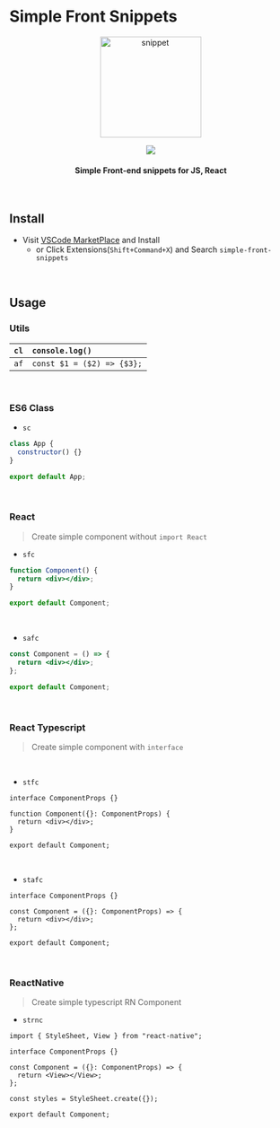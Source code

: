# Simple Front Snippets

<p align="center">
  <img src="https://user-images.githubusercontent.com/48676844/221220456-c06a61ba-04d7-478f-8521-43d6664b1fdb.png" width='180px' height='180px' alt="snippet" >
</p>

<p align="center">
<img src="https://img.shields.io/visual-studio-marketplace/v/InKyoJeong.simple-front-snippets" />
  <h4 align="center">Simple Front-end snippets for JS, React</h4>
  <br />
</p>

## Install

- Visit [VSCode MarketPlace](https://marketplace.visualstudio.com/items?itemName=InKyoJeong.simple-front-snippets) and Install
  - or Click Extensions(`Shift+Command+X`) and Search `simple-front-snippets`

<br>

## Usage

### Utils

| `cl` | `console.log()`            |
| ---- | :------------------------- |
| `af` | `const $1 = ($2) => {$3};` |

<br>

### ES6 Class

- `sc`

```js
class App {
  constructor() {}
}

export default App;
```

<br>

### React

> Create simple component without `import React`

- `sfc`

```jsx
function Component() {
  return <div></div>;
}

export default Component;
```

<br>

- `safc`

```jsx
const Component = () => {
  return <div></div>;
};

export default Component;
```

<br>

### React Typescript

> Create simple component with `interface`

<br>

- `stfc`

```tsx
interface ComponentProps {}

function Component({}: ComponentProps) {
  return <div></div>;
}

export default Component;
```

<br>

- `stafc`

```tsx
interface ComponentProps {}

const Component = ({}: ComponentProps) => {
  return <div></div>;
};

export default Component;
```

<br>

### ReactNative

> Create simple typescript RN Component

- `strnc`

```tsx
import { StyleSheet, View } from "react-native";

interface ComponentProps {}

const Component = ({}: ComponentProps) => {
  return <View></View>;
};

const styles = StyleSheet.create({});

export default Component;
```
